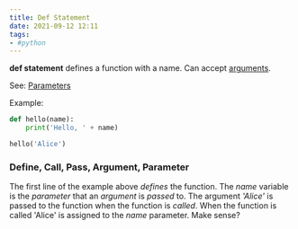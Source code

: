 ```yaml
---
title: Def Statement
date: 2021-09-12 12:11
tags:
- #python
---
```


**def statement** defines a function with a name. Can accept
[arguments](20210912122000-arguments.md).

See: [Parameters](20210912121919-parameters.md)

Example:

```python
def hello(name):
    print('Hello, ' + name)   

hello('Alice')
```

### Define, Call, Pass, Argument, Parameter

The first line of the example above _defines_ the function. The _name_ variable
is the _parameter_ that an _argument_ is _passed_ to. The argument _'Alice'_ is
passed to the function when the function is _called_. When the function is
called 'Alice' is assigned to the _name_ parameter. Make sense?
